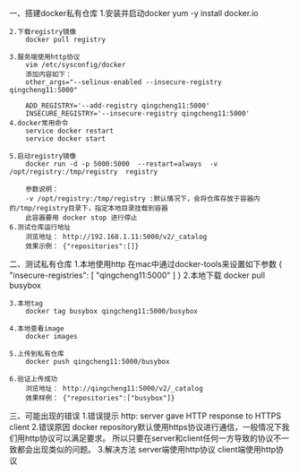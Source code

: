 一、搭建docker私有仓库
    1.安装并启动docker
        yum -y install docker.io

    2.下载registry镜像
        docker pull registry

    3.服务端使用http协议
        vim /etc/sysconfig/docker
        添加内容如下：
        other_args="--selinux-enabled --insecure-registry qingcheng11:5000"
        
        ADD_REGISTRY='--add-registry qingcheng11:5000'
        INSECURE_REGISTRY='--insecure-registry qingcheng11:5000'
    4.docker常用命令
        service docker restart
        service docker start

    5.启动registry镜像
        docker run -d -p 5000:5000  --restart=always  -v /opt/registry:/tmp/registry  registry

        参数说明：
        -v /opt/registry:/tmp/registry :默认情况下，会将仓库存放于容器内的/tmp/registry目录下，指定本地目录挂载到容器
        此容器要用 docker stop 进行停止
    6.测试仓库运行地址
        浏览地址： http://192.168.1.11:5000/v2/_catalog
        效果示例： {"repositories":[]}

二、测试私有仓库
    1.本地使用http
        在mac中通过docker-tools来设置如下参数
        {
            "insecure-registries": [
                "qingcheng11:5000"
            ]
        }
    2.本地下载
        docker pull busybox

    3.本地tag
        docker tag busybox qingcheng11:5000/busybox

    4.本地查看image
        docker images

    5.上传到私有仓库
        docker push qingcheng11:5000/busybox

    6.验证上传成功
        浏览地址： http://qingcheng11:5000/v2/_catalog
        效果样例： {"repositories":["busybox"]}

三、可能出现的错误
    1.错误提示
        http: server gave HTTP response to HTTPS client
    2.错误原因
        docker repository默认使用https协议进行通信，一般情况下我们用http协议可以满足要求。
        所以只要在server和client任何一方导致的协议不一致都会出现类似的问题。
    3.解决方法
        server端使用http协议
        client端使用http协议
        
        
        
        